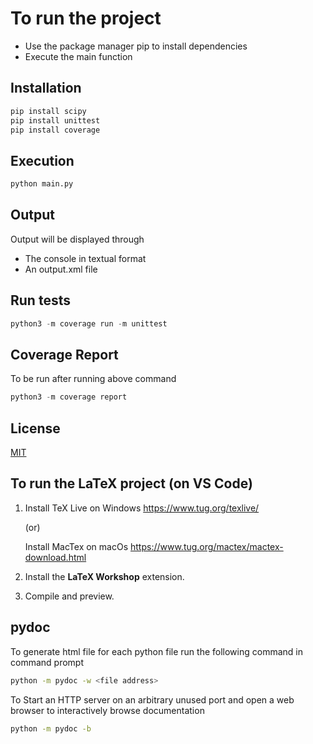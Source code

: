 # To run the project
- Use the package manager pip to install dependencies
- Execute the main function

## Installation

```bash
pip install scipy
pip install unittest
pip install coverage
```

## Execution

```python
python main.py
```
## Output

Output will be displayed through
- The console in textual format
- An output.xml file

## Run tests
```python
python3 -m coverage run -m unittest
```

## Coverage Report 
To be run after running above command 
```python
python3 -m coverage report
```

## License

[MIT](https://choosealicense.com/licenses/mit/)


## To run the LaTeX project (on VS Code)

1) Install TeX Live on Windows
    https://www.tug.org/texlive/
    
    (or)
    
   Install MacTex on macOs
    https://www.tug.org/mactex/mactex-download.html
    
 2) Install the __LaTeX Workshop__ extension.
 
 3) Compile and preview.

## pydoc
To generate html file for each python file run the following command in command prompt
```bash
python -m pydoc -w <file address>
```
To Start an HTTP server on an arbitrary unused port and open a web browser to interactively browse documentation
```bash
python -m pydoc -b
```

